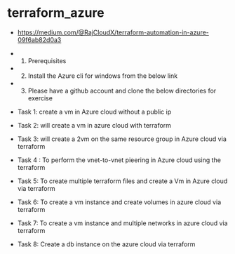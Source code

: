 # terraform_azure
- https://medium.com/@RajCloudX/terraform-automation-in-azure-09f6ab82d0a3

- 1. Prerequisites
- 2. Install the Azure cli for windows from the below link
- 3. Please have a github account and clone the below directories for exercise
- Task 1: create a vm in Azure cloud without a public ip
- Task 2: will create a vm in azure cloud with terraform
- Task 3: will create a 2vm on the same resource group in Azure cloud via terraform
- Task 4 : To perform the vnet-to-vnet pieering in Azure cloud using the terraform
- Task 5: To create multiple terraform files and create a Vm in Azure cloud via terraform
- Task 6: To create a vm instance and create volumes in azure cloud via terraform
- Task 7: To create a vm instance and multiple networks in azure cloud via terraform
- Task 8: Create a db instance on the azure cloud via terraform